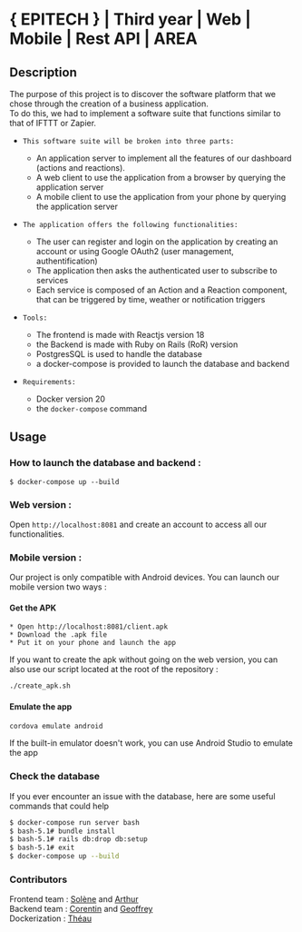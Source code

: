 # { EPITECH } | Third year | Web | Mobile | Rest API | AREA


## Description

The purpose of this project is to discover the software platform that we chose through the creation of a business application.<br />
To do this, we had to implement a software suite that functions similar to that of IFTTT or Zapier.<br />

- `This software suite will be broken into three parts:`
    * An application server to implement all the features of our dashboard (actions and reactions).
    * A web client to use the application from a browser by querying the application server
    * A mobile client to use the application from your phone by querying the application server

- `The application offers the following functionalities:`
    * The user can register and login on the application by creating an account or using Google OAuth2 (user management, authentification)
    * The application then asks the authenticated user to subscribe to services
    * Each service is composed of an Action and a Reaction component, that can be triggered by time, weather or notification triggers

- `Tools:`
    * The frontend is made with Reactjs version 18
    * the Backend is made with Ruby on Rails (RoR) version 
    * PostgresSQL is used to handle the database
    * a docker-compose is provided to launch the database and backend 

- `Requirements:`
    * Docker version 20
    * the `docker-compose` command

## Usage
### How to launch the database and backend :

```
$ docker-compose up --build
```

### Web version :

Open `http://localhost:8081` and create an account to access all our functionalities.

### Mobile version :

Our project is only compatible with Android devices. You can launch our mobile version two ways :

#### Get the APK
    * Open http://localhost:8081/client.apk
    * Download the .apk file
    * Put it on your phone and launch the app
If you want to create the apk without going on the web version, you can also use our script located at the root of the repository : 
```bash
./create_apk.sh
```
#### Emulate the app
```bash
cordova emulate android
```
If the built-in emulator doesn't work, you can use Android Studio to emulate the app

### Check the database

If you ever encounter an issue with the database, here are some useful commands that could help
```bash
$ docker-compose run server bash
$ bash-5.1# bundle install
$ bash-5.1# rails db:drop db:setup
$ bash-5.1# exit
$ docker-compose up --build
```

### Contributors

Frontend team : [Solène](https://github.com/slefeu) and [Arthur](https://github.com/ArthurTakase)<br />
Backend team : [Corentin](https://github.com/roy-corentin) and [Geoffrey](https://github.com/GeoffreyLabruyere)<br />
Dockerization : [Théau](https://github.com/Theau-Grs)
